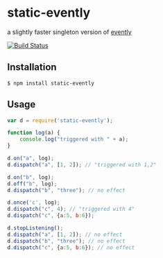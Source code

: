 # static-evently

  a slightly faster singleton version of [evently](https://github.com/dtudury/evently)

  [![Build Status](https://travis-ci.org/dtudury/static-evently.png)](https://travis-ci.org/dtudury/static-evently)

## Installation

    $ npm install static-evently

## Usage

```js
var d = require('static-evently');

function log(a) {
    console.log("triggered with " + a);
}

d.on("a", log);
d.dispatch("a", [1, 2]); // "triggered with 1,2"

d.on("b", log);
d.off("b", log);
d.dispatch("b", "three"); // no effect

d.once('c', log);
d.dispatch("c", 4); // "triggered with 4"
d.dispatch("c", {a:5, b:6});

d.stopListening();
d.dispatch("a", [1, 2]); // no effect
d.dispatch("b", "three"); // no effect
d.dispatch("c", {a:5, b:6}); // no effect
```